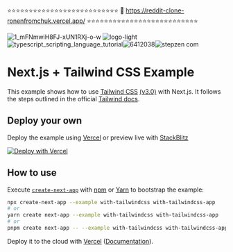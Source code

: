 ⭐⭐⭐⭐⭐⭐⭐⭐⭐⭐⭐⭐⭐⭐⭐⭐⭐⭐⭐⭐⭐⭐⭐⭐⭐⭐
🔗 https://reddit-clone-ronenfromchuk.vercel.app/
⭐⭐⭐⭐⭐⭐⭐⭐⭐⭐⭐⭐⭐⭐⭐⭐⭐⭐⭐⭐⭐⭐⭐⭐⭐⭐

![1_mFNmwiH8FJ-xUN1RXj-o-w](https://user-images.githubusercontent.com/90146636/170878890-9aa825b0-c645-4e09-b400-15b07ade7ba1.jpg)
![logo-light](https://user-images.githubusercontent.com/90146636/170878899-d03169fb-a881-45f4-b0d1-73c999673863.png)
![typescript_scripting_language_tutorial](https://user-images.githubusercontent.com/90146636/170878913-18f1d2e6-f138-480e-8db3-8099c5de04c6.png)![6412038](https://user-images.githubusercontent.com/90146636/170878915-bacf5912-f451-431b-9714-4a267ebc5ed8.png)![stepzen com](https://user-images.githubusercontent.com/90146636/170878909-6caaafc7-e914-400e-ae97-2e6e0cbf4649.png)





# Next.js + Tailwind CSS Example

This example shows how to use [Tailwind CSS](https://tailwindcss.com/) [(v3.0)](https://tailwindcss.com/blog/tailwindcss-v3) with Next.js. It follows the steps outlined in the official [Tailwind docs](https://tailwindcss.com/docs/guides/nextjs).

## Deploy your own

Deploy the example using [Vercel](https://vercel.com?utm_source=github&utm_medium=readme&utm_campaign=next-example) or preview live with [StackBlitz](https://stackblitz.com/github/vercel/next.js/tree/canary/examples/with-tailwindcss)

[![Deploy with Vercel](https://vercel.com/button)](https://vercel.com/new/git/external?repository-url=https://github.com/vercel/next.js/tree/canary/examples/with-tailwindcss&project-name=with-tailwindcss&repository-name=with-tailwindcss)

## How to use

Execute [`create-next-app`](https://github.com/vercel/next.js/tree/canary/packages/create-next-app) with [npm](https://docs.npmjs.com/cli/init) or [Yarn](https://yarnpkg.com/lang/en/docs/cli/create/) to bootstrap the example:

```bash
npx create-next-app --example with-tailwindcss with-tailwindcss-app
# or
yarn create next-app --example with-tailwindcss with-tailwindcss-app
# or
pnpm create next-app -- --example with-tailwindcss with-tailwindcss-app
```

Deploy it to the cloud with [Vercel](https://vercel.com/new?utm_source=github&utm_medium=readme&utm_campaign=next-example) ([Documentation](https://nextjs.org/docs/deployment)).
